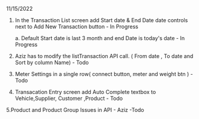 11/15/2022

1. In the Transaction List screen add Start date & End Date date controls next to Add New Transaction button - In Progress

   a. Default Start date is last 3 month and end Date is today's date - In Progress

2. Aziz has to modify the listTransaction API call. ( From date , To date and Sort by column Name) - Todo

3. Meter Settings in a single row( connect button, meter and weight btn ) - Todo

4. Transacation Entry screen add Auto Complete textbox to Vehicle,Supplier, Customer ,Product - Todo

5.Product and Product Group Issues in API - Aziz -Todo
